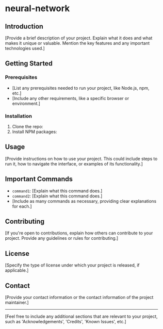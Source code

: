 # neural-network

## Introduction

[Provide a brief description of your project. Explain what it does and what makes it unique or valuable. Mention the key features and any important technologies used.]

## Getting Started

### Prerequisites

- [List any prerequisites needed to run your project, like Node.js, npm, etc.]
- [Include any other requirements, like a specific browser or environment.]

### Installation

1. Clone the repo:
2. Install NPM packages:

## Usage

[Provide instructions on how to use your project. This could include steps to run it, how to navigate the interface, or examples of its functionality.]

## Important Commands

- `command1`: [Explain what this command does.]
- `command2`: [Explain what this command does.]
- [Include as many commands as necessary, providing clear explanations for each.]

## Contributing

[If you're open to contributions, explain how others can contribute to your project. Provide any guidelines or rules for contributing.]

## License

[Specify the type of license under which your project is released, if applicable.]

## Contact

[Provide your contact information or the contact information of the project maintainer.]

---

[Feel free to include any additional sections that are relevant to your project, such as 'Acknowledgements', 'Credits', 'Known Issues', etc.]
